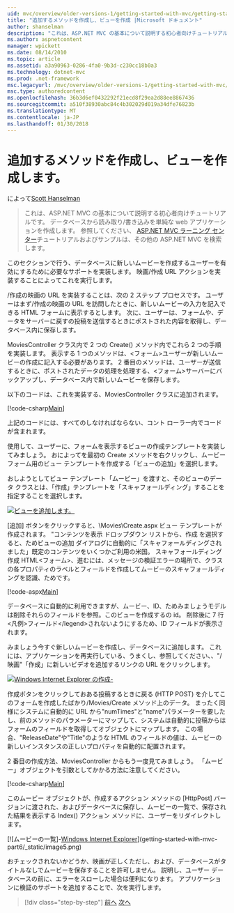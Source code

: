 ```yaml
---
uid: mvc/overview/older-versions-1/getting-started-with-mvc/getting-started-with-mvc-part6
title: "追加するメソッドを作成し、ビューを作成 |Microsoft ドキュメント"
author: shanselman
description: "これは、ASP.NET MVC の基本について説明する初心者向けチュートリアルです。 データベースから読み取り/書き込みする単純な web アプリケーションを作成します。"
ms.author: aspnetcontent
manager: wpickett
ms.date: 08/14/2010
ms.topic: article
ms.assetid: a3a90963-0286-4fa0-9b3d-c230cc18b0a3
ms.technology: dotnet-mvc
ms.prod: .net-framework
msc.legacyurl: /mvc/overview/older-versions-1/getting-started-with-mvc/getting-started-with-mvc-part6
msc.type: authoredcontent
ms.openlocfilehash: 36b3d6ef0432292f21ecd8f29ea2d88ee8867436
ms.sourcegitcommit: a510f38930abc84c4b302029d019a34dfe76823b
ms.translationtype: MT
ms.contentlocale: ja-JP
ms.lasthandoff: 01/30/2018
---
```

<a name="adding-a-create-method-and-create-view"></a>追加するメソッドを作成し、ビューを作成します。
====================
によって[Scott Hanselman](https://github.com/shanselman)

> これは、ASP.NET MVC の基本について説明する初心者向けチュートリアルです。 データベースから読み取り/書き込みを単純な web アプリケーションを作成します。 参照してください、 [ASP.NET MVC ラーニング センター](../../../index.md)チュートリアルおよびサンプルは、その他の ASP.NET MVC を検索します。


このセクションで行う、データベースに新しいムービーを作成するユーザーを有効にするために必要なサポートを実装します。 映画/作成 URL アクションを実装することによってこれを実行します。

/作成の映画の URL を実装することは、次の 2 ステップ プロセスです。 ユーザーはまず/作成の映画の URL を訪問したときに、新しいムービーの入力を記入できる HTML フォームに表示するとします。 次に、ユーザーは、フォームや、データをサーバーに戻すの投稿を送信するときにポストされた内容を取得し、データベース内に保存します。

MoviesController クラス内で 2 つの Create() メソッド内でこれら 2 つの手順を実装します。 表示する 1 つのメソッドは、&lt;フォーム&gt;ユーザーが新しいムービーの作成に記入する必要があります。 2 番目のメソッドは、ユーザーが送信するときに、ポストされたデータの処理を処理する、&lt;フォーム&gt;サーバーにバックアップし、データベース内で新しいムービーを保存します。

以下のコードは、これを実装する、MoviesController クラスに追加されます。

[!code-csharp[Main](getting-started-with-mvc-part6/samples/sample1.cs)]

上記のコードには、すべてのしなければならない、コント ローラー内でコードが含まれます。

使用して、ユーザーに、フォームを表示するビューの作成テンプレートを実装してみましょう。 おによってを最初の Create メソッドを右クリックし、ムービー フォーム用のビュー テンプレートを作成する「ビューの追加」を選択します。

おしようとしてビュー テンプレート「ムービー」を渡すと、そのビューのデータ クラスとは、「作成」テンプレートを「スキャフォールディング」することを指定することを選択します。

[![ビューを追加します。](getting-started-with-mvc-part6/_static/image2.png)](getting-started-with-mvc-part6/_static/image1.png)

[追加] ボタンをクリックすると、\Movies\Create.aspx ビュー テンプレートが作成されます。 "コンテンツを表示 ドロップダウン リストから、作成 を選択すると、ためビューの追加 ダイアログに自動的に「スキャフォールディングされました」既定のコンテンツをいくつかご利用の米国。 スキャフォールディング作成 HTML&lt;フォーム&gt;、進むには、メッセージの検証エラーの場所で、クラスの各プロパティのラベルとフィールドを作成してムービーのスキャフォールディングを認識、ためです。

[!code-aspx[Main](getting-started-with-mvc-part6/samples/sample2.aspx)]

データベースに自動的に利用できますが、ムービー、ID、ためみましょうモデルは削除それらのフィールドを参照。このビューを作成するの id。 削除後に 7 行&lt;凡例&gt;フィールド&lt;/legend&gt;されないようにするため、ID フィールドが表示されます。

みましょう今すぐ新しいムービーを作成し、データベースに追加します。 これには、アプリケーションを再実行している、うまくし、参照してください、、"/映画"「作成」に新しいビデオを追加するリンクの URL をクリックします。

[![Windows Internet Explorer の作成-](getting-started-with-mvc-part6/_static/image4.png)](getting-started-with-mvc-part6/_static/image3.png)

作成ボタンをクリックしておある投稿するときに戻る (HTTP POST) を介してこのフォームを作成したばかり/Movies/Create メソッド上のデータ。 まったく同様にシステムに自動的に URL から"numTimes"と"name"パラメーターを要したし、前のメソッドのパラメーターにマップして、システムは自動的に投稿からはフォームのフィールドを取得してオブジェクトにマップします。 この場合、"ReleaseDate"や"Title"のような HTML のフィールドの値は、ムービーの新しいインスタンスの正しいプロパティを自動的に配置されます。

2 番目の作成方法、MoviesController からもう一度見てみましょう。 「ムービー」オブジェクトを引数としてかかる方法に注意してください。

[!code-csharp[Main](getting-started-with-mvc-part6/samples/sample3.cs)]

このムービー オブジェクトが、作成するアクション メソッドの [HttpPost] バージョンに渡された、およびデータベースに保存し、ムービーの一覧で、保存された結果を表示する Index() アクション メソッドに、ユーザーをリダイレクトします。

[![ムービーの一覧]-[Windows Internet Explorer](getting-started-with-mvc-part6/_static/image6.png)](getting-started-with-mvc-part6/_static/image5.png)

おチェックされないかどうか、映画が正しくただし、および、データベースがタイトルなしでムービーを保存することを許可しません。 説明し、ユーザー データベースの前に、エラーをスローした場合は便利になります。 アプリケーションに検証のサポートを追加することで、次を実行します。

>[!div class="step-by-step"]
[前へ](getting-started-with-mvc-part5.md)
[次へ](getting-started-with-mvc-part7.md)
